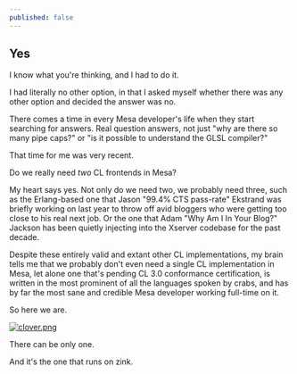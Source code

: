 ```yaml
---
published: false
---
```

## Yes

I know what you're thinking, and I had to do it.

I had literally no other option, in that I asked myself whether there was any other option and decided the answer was no.

There comes a time in every Mesa developer's life when they start searching for answers. Real question answers, not just "why are there so many pipe caps?" or "is it possible to understand the GLSL compiler?"

That time for me was very recent.

Do we really need *two* CL frontends in Mesa?

My heart says yes. Not only do we need two, we probably need three, such as the Erlang-based one that Jason "99.4% CTS pass-rate" Ekstrand was briefly working on last year to throw off avid bloggers who were getting too close to his real next job. Or the one that Adam "Why Am I In Your Blog?" Jackson has been quietly injecting into the Xserver codebase for the past decade.

Despite these entirely valid and extant other CL implementations, my brain tells me that we probably don't even need a single CL implementation in Mesa, let alone one that's pending CL 3.0 conformance certification, is written in the most prominent of all the languages spoken by crabs, and has by far the most sane and credible  Mesa developer working full-time on it.

So here we are.

[![clover.png]({{site.url}}/assets/clover.png)]({{site.url}}/assets/clover.png)

There can be only one.

And it's the one that runs on zink.
